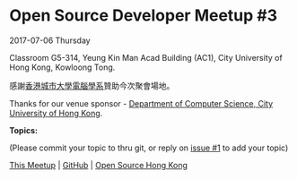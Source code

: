 # Open Source Developer Meetup #3

2017-07-06 Thursday 

Classroom G5-314, Yeung Kin Man Acad Building (AC1), City University of Hong Kong, Kowloong Tong.

感謝[香港城市大學電腦學系](http://cs.cityu.edu.hk/)贊助今次聚會場地。

Thanks for our venue sponsor - [Department of Computer Science, City University of Hong Kong](http://cs.cityu.edu.hk/).

**Topics:**

(Please commit your topic to thru git, or reply on [issue #1](https://github.com/opensourcehk/devmeetup/issues/1) to add your topic)

[This Meetup](http://devmeetup.opensource.hk) | [GitHub](https://github.com/opensourcehk/devmeetup/tree/master/2017/07) | [Open Source Hong Kong](https://opensource.hk)
